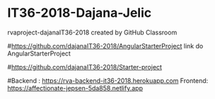 # IT36-2018-Dajana-Jelic
rvaproject-dajanaIT36-2018 created by GitHub Classroom


#https://github.com/dajanaIT36-2018/AngularStarterProject link do AngularStarterProject

#https://github.com/dajanaIT36-2018/Starter-project


#Backend : https://rva-backend-it36-2018.herokuapp.com Frontend: https://affectionate-jepsen-5da858.netlify.app
